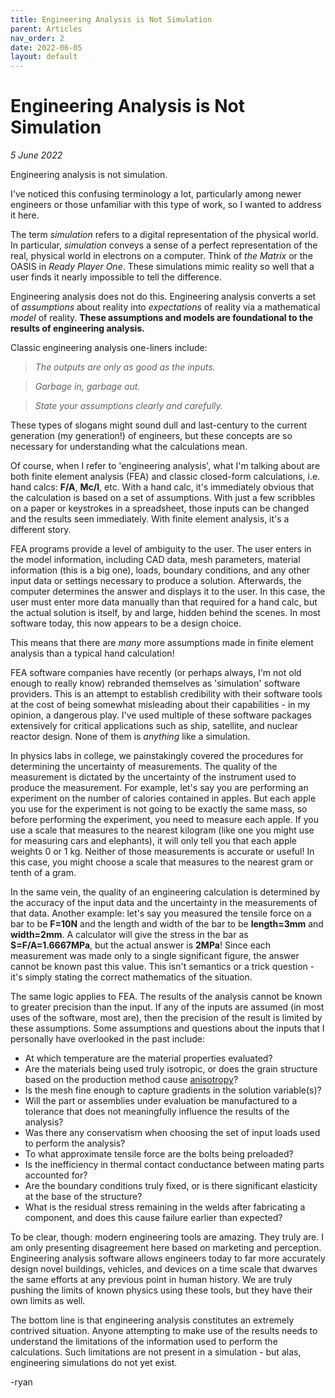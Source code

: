 ```yaml
---
title: Engineering Analysis is Not Simulation
parent: Articles
nav_order: 2
date: 2022-06-05
layout: default
---
```


# Engineering Analysis is Not Simulation
*5 June 2022*

Engineering analysis is not simulation. 

I've noticed this confusing terminology a lot, particularly among newer engineers or those unfamiliar with this type of work, so I wanted to address it here. 

The term *simulation* refers to a digital representation of the physical world. In particular, *simulation* conveys a sense of a perfect representation of the real, physical world in electrons on a computer. Think of *the Matrix* or the OASIS in *Ready Player One*. These simulations mimic reality so well that a user finds it nearly impossible to tell the difference. 

Engineering analysis does not do this. Engineering analysis converts a set of *assumptions* about reality into *expectations* of reality via a mathematical *model* of reality. **These assumptions and models are foundational to the results of engineering analysis.** 

Classic engineering analysis one-liners include:

>*The outputs are only as good as the inputs.*

>*Garbage in, garbage out.*

> *State your assumptions clearly and carefully.*

These types of slogans might sound dull and last-century to the current generation (my generation!) of engineers, but these concepts are so necessary for understanding what the calculations mean.

Of course, when I refer to 'engineering analysis', what I'm talking about are both finite element analysis (FEA) and classic closed-form calculations, i.e. hand calcs: **F/A**, **Mc/I**, etc. With a hand calc, it's immediately obvious that the calculation is based on a set of assumptions. With just a few scribbles on a paper or keystrokes in a spreadsheet, those inputs can be changed and the results seen immediately.  With finite element analysis, it's a different story.

FEA programs provide a level of ambiguity to the user. The user enters in the model information, including CAD data, mesh parameters, material information (this is a big one), loads, boundary conditions, and any other input data or settings necessary to produce a solution. Afterwards, the computer determines the answer and displays it to the user. In this case, the user must enter more data manually than that required for a hand calc, but the actual solution is itself, by and large, hidden behind the scenes. In most software today, this now appears to be a design choice.

This means that there are *many* more assumptions made in finite element analysis than a typical hand calculation! 

FEA software companies have recently (or perhaps always, I'm not old enough to really know) rebranded themselves as 'simulation' software providers. This is an attempt to establish credibility with their software tools at the cost of being somewhat misleading about their capabilities - in my opinion, a dangerous play. I've used multiple of these software packages extensively for critical applications such as ship, satellite, and nuclear reactor design. None of them is *anything* like a simulation. 

In physics labs in college, we painstakingly covered the procedures for determining the uncertainty of measurements. The quality of the measurement is dictated by the uncertainty of the instrument used to produce the measurement. For example, let's say you are performing an experiment on the number of calories contained in apples. But each apple you use for the experiment is not going to be exactly the same mass, so before performing the experiment, you need to measure each apple. If you use a scale that measures to the nearest kilogram (like one you might use for measuring cars and elephants), it will only tell you that each apple weights 0 or 1 kg. Neither of those measurements is accurate or useful! In this case, you might choose a scale that measures to the nearest gram or tenth of a gram.

In the same vein, the quality of an engineering calculation is determined by the accuracy of the input data and the uncertainty in the measurements of that data. Another example: let's say you measured the tensile force on a bar to be **F=10N** and the length and width of the bar to be **length=3mm** and **width=2mm**. A calculator will give the stress in the bar as **S=F/A=1.6667MPa**, but the actual answer is **2MPa**! Since each measurement was made only to a single significant figure, the answer cannot be known past this value. This isn't semantics or a trick question - it's simply stating the correct mathematics of the situation. 

The same logic applies to FEA. The results of the analysis cannot be known to greater precision than the input. If any of the inputs are assumed (in most uses of the software, most are), then the precision of the result is limited by these assumptions. Some assumptions and questions about the inputs that I personally have overlooked in the past include:
* At which temperature are the material properties evaluated?
* Are the materials being used truly isotropic, or does the grain structure based on the production method cause [anisotropy](https://www.tandfonline.com/doi/pdf/10.1179/1743284715Y.0000000118)?
* Is the mesh fine enough to capture gradients in the solution variable(s)?
* Will the part or assemblies under evaluation be manufactured to a tolerance that does not meaningfully influence the results of the analysis?
* Was there any conservatism when choosing the set of input loads used to perform the analysis?
* To what approximate tensile force are the bolts being preloaded?
* Is the inefficiency in thermal contact conductance between mating parts accounted for?
* Are the boundary conditions truly fixed, or is there significant elasticity at the base of the structure?
* What is the residual stress remaining in the welds after fabricating a component, and does this cause failure earlier than expected?

To be clear, though: modern engineering tools are amazing. They truly are. I am only presenting disagreement here based on marketing and perception. Engineering analysis software allows engineers today to far more accurately design novel buildings, vehicles, and devices on a time scale that dwarves the same efforts at any previous point in human history. We are truly pushing the limits of known physics using these tools, but they have their own limits as well.

The bottom line is that engineering analysis constitutes an extremely contrived situation. Anyone attempting to make use of the results needs to understand the limitations of the information used to perform the calculations. Such limitations are not present in a simulation - but alas, engineering simulations do not yet exist. 

-ryan